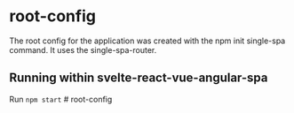 # root-config

The root config for the application was created with the npm init single-spa command. It uses the single-spa-router.

## Running within svelte-react-vue-angular-spa

Run `npm start`
#   r o o t - c o n f i g  
 